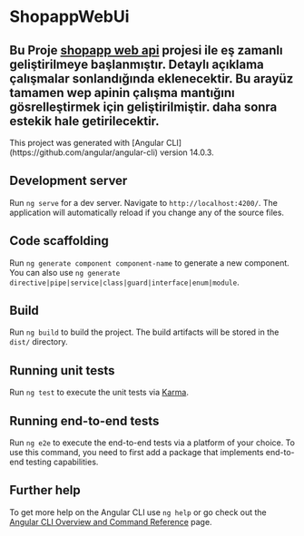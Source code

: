 # ShopappWebUi
<h2>Bu Proje <a href="https://github.com/aliereng/shop-web-api" target="_blank"> shopapp web api</a> projesi ile eş zamanlı geliştirilmeye başlanmıştır. Detaylı açıklama çalışmalar sonlandığında eklenecektir. Bu arayüz tamamen wep apinin çalışma mantığını gösrelleştirmek için geliştirilmiştir. daha sonra estekik hale getirilecektir.</h2>
This project was generated with [Angular CLI](https://github.com/angular/angular-cli) version 14.0.3.


## Development server

Run `ng serve` for a dev server. Navigate to `http://localhost:4200/`. The application will automatically reload if you change any of the source files.

## Code scaffolding

Run `ng generate component component-name` to generate a new component. You can also use `ng generate directive|pipe|service|class|guard|interface|enum|module`.

## Build

Run `ng build` to build the project. The build artifacts will be stored in the `dist/` directory.

## Running unit tests

Run `ng test` to execute the unit tests via [Karma](https://karma-runner.github.io).

## Running end-to-end tests

Run `ng e2e` to execute the end-to-end tests via a platform of your choice. To use this command, you need to first add a package that implements end-to-end testing capabilities.

## Further help

To get more help on the Angular CLI use `ng help` or go check out the [Angular CLI Overview and Command Reference](https://angular.io/cli) page.
